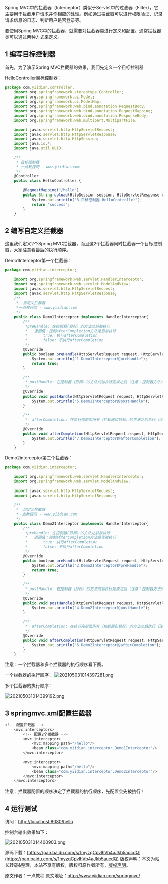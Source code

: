 


Spring MVC中的拦截器（Interceptor）类似于Servlet中的过滤器（Filter），它主要用于拦截用户请求并作相应的处理。例如通过拦截器可以进行权限验证、记录请求信息的日志、判断用户是否登录等。

要使用Spring MVC中的拦截器，就需要对拦截器类进行定义和配置。通常拦截器类可以通过两种方式来定义。

## 1 编写目标控制器

首先，为了演示Spring MVC拦截器的效果，我们先定义一个目标控制器

HelloController目标控制器：

```js 
package com.yiidian.controller;
    import org.springframework.stereotype.Controller;
    import org.springframework.ui.Model;
    import org.springframework.ui.ModelMap;
    import org.springframework.web.bind.annotation.RequestBody;
    import org.springframework.web.bind.annotation.RequestMapping;
    import org.springframework.web.bind.annotation.ResponseBody;
    import org.springframework.web.multipart.MultipartFile;
    
    import javax.servlet.http.HttpServletRequest;
    import javax.servlet.http.HttpServletResponse;
    import javax.servlet.http.HttpSession;
    import java.io.*;
    import java.util.UUID;
    
    /**
     * 目标控制器
     * 一点教程网 - www.yiidian.com
     */
    @Controller
    public class HelloController {
    
        @RequestMapping("/hello")
        public String upload(HttpSession session, HttpServletResponse response) throws Exception {
            System.out.println("3.目标控制器-HelloController");
            return "success";
        }
    }
```

## 2 编写自定义拦截器

这里我们定义2个Spring MVC拦截器，而且这2个拦截器同时拦截器一个目标控制器，大家注意看最后的执行顺序。

Demo1Interceptor第一个拦截器：

```js 
package com.yiidian.interceptor;
    
    import org.springframework.web.servlet.HandlerInterceptor;
    import org.springframework.web.servlet.ModelAndView;
    import javax.servlet.http.HttpServletRequest;
    import javax.servlet.http.HttpServletResponse;
    /**
     *  自定义拦截器
     *一点教程网 - www.yiidian.com
     */
    public class Demo1Interceptor implements HandlerInterceptor{
        /**
         *preHandle: 在控制器(目标）的方法之前被执行
         *   返回值：控制afterCompletion方法是否被执行
         *       true: 执行afterCompletion
         *       false: 不执行afterCompletion
         */
        @Override
        public boolean preHandle(HttpServletRequest request, HttpServletResponse response, Object handler) throws Exception {
            System.out.println("1.Demo1Interceptor的preHandle");
            return true;
        }
    
        /**
         * postHandle: 在控制器（目标）的方法成功执行完成之后（注意：控制器方法失败不执行）
         */
        @Override
        public void postHandle(HttpServletRequest request, HttpServletResponse response, Object handler, ModelAndView modelAndView) throws Exception {
            System.out.println("5.Demo1Interceptor的postHandle");
        }
    
        /**
         *  afterCompletion: 在执行完前面所有（拦截器和目标）的方法之后执行（注意: 不管控制器方法执行成功与否都会被执行 ）
         */
        @Override
        public void afterCompletion(HttpServletRequest request, HttpServletResponse response, Object handler, Exception ex) throws Exception {
            System.out.println("7.Demo1Interceptor的afterCompletion");
        }
    }
```

Demo2interceptor第二个拦截器：


```js 
package com.yiidian.interceptor;
    
    import org.springframework.web.servlet.HandlerInterceptor;
    import org.springframework.web.servlet.ModelAndView;
    
    import javax.servlet.http.HttpServletRequest;
    import javax.servlet.http.HttpServletResponse;
    
    /**
     *  自定义拦截器
     *一点教程网 - www.yiidian.com
     */
    public class Demo2Interceptor implements HandlerInterceptor{
        /**
         *preHandle: 在控制器(目标）的方法之前被执行
         *   返回值：控制afterCompletion方法是否被执行
         *       true: 执行afterCompletion
         *       false: 不执行afterCompletion
         */
        @Override
        public boolean preHandle(HttpServletRequest request, HttpServletResponse response, Object handler) throws Exception {
            System.out.println("2.Demo2Interceptor的preHandle");
            return true;
        }
    
        /**
         * postHandle: 在控制器（目标）的方法成功执行完成之后（注意：控制器方法失败不执行）
         */
        @Override
        public void postHandle(HttpServletRequest request, HttpServletResponse response, Object handler, ModelAndView modelAndView) throws Exception {
            System.out.println("4.Demo2Interceptor的postHandle");
        }
    
        /**
         *  afterCompletion: 在执行完前面所有（拦截器和目标）的方法之后执行（注意: 不管控制器方法执行成功与否都会被执行 ）
         */
        @Override
        public void afterCompletion(HttpServletRequest request, HttpServletResponse response, Object handler, Exception ex) throws Exception {
            System.out.println("6.Demo2Interceptor的afterCompletion");
        }
    }
```

注意：一个拦截器和多个拦截器的执行顺序看下图。

一个拦截器的执行顺序：
![202105031014397281.png](https://gitee.com/hezhiyuan007/java-study/raw/master/images/SpringMVC/c2fbf946-e603-4eca-9691-08c04ecf24fb.png)

多个拦截器的执行顺序：

![202105031014399192.png](https://gitee.com/hezhiyuan007/java-study/raw/master/images/SpringMVC/6d01cf57-4bd7-493e-8337-4ce46a0f38ff.png)

## 3 springmvc.xml配置拦截器


```js 
<!-- 配置拦截器 -->
    <mvc:interceptors>
        <!-- 配置2个拦截器 -->
        <mvc:interceptor>
            <mvc:mapping path="/hello"/>
            <bean class="com.yiidian.interceptor.Demo1Interceptor"/>
        </mvc:interceptor>
    
        <mvc:interceptor>
            <mvc:mapping path="/hello"/>
            <bean class="com.yiidian.interceptor.Demo2Interceptor"/>
        </mvc:interceptor>
    </mvc:interceptors>
```

注意：拦截器配置的顺序决定了拦截器的执行顺序，先配置会先被执行！

## 4 运行测试

访问：[http://localhost:8080/hello](http://localhost:8080/hello)

控制台输出效果如下：

![202105031014400903.png](https://gitee.com/hezhiyuan007/java-study/raw/master/images/SpringMVC/e9339045-e15f-46b4-a464-94f71e6a4990.png)

源码下载：[https://pan.baidu.com/s/1myzqCpvlhVb4aJkb5aucdQ](https://pan.baidu.com/s/1myzqCpvlhVb4aJkb5aucdQ)
版权声明：本文为站长转载&整理，本站不享有版权，版权归原作者所有，[版权声明](https://gitee.com/hezhiyuan007/java-notes/raw/master/disclaimer.md)。




原文作者：一点教程 原文地址：http://www.yiidian.com/springmvc/
